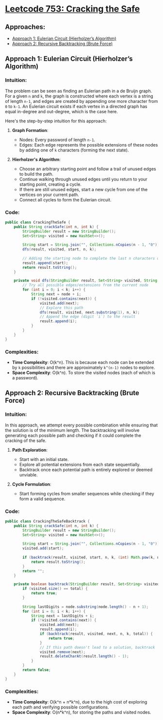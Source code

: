 # [Leetcode 753: Cracking the Safe](https://leetcode.com/problems/cracking-the-safe/)

## Approaches:

- [Approach 1: Eulerian Circuit (Hierholzer’s Algorithm)](#approach-1-eulerian-circuit-hierholzers-algorithm)
- [Approach 2: Recursive Backtracking (Brute Force)](#approach-2-recursive-backtracking-brute-force)

## Approach 1: Eulerian Circuit (Hierholzer’s Algorithm)

### Intuition:

The problem can be seen as finding an Eulerian path in a de Bruijn graph. For a given `n` and `k`, the graph is constructed where each vertex is a string of length `n-1`, and edges are created by appending one more character from `0` to `k-1`. An Eulerian circuit exists if each vertex in a directed graph has equal in-degree and out-degree, which is the case here.

Here's the step-by-step intuition for this approach:

1. **Graph Formation**: 
   - Nodes: Every password of length `n-1`.
   - Edges: Each edge represents the possible extensions of these nodes by adding one of `k` characters (forming the next state).
   
2. **Hierholzer's Algorithm**: 
   - Choose an arbitrary starting point and follow a trail of unused edges to build the path.
   - Continue walking through unused edges until you return to your starting point, creating a cycle.
   - If there are still unused edges, start a new cycle from one of the vertices on your current path.
   - Connect all cycles to form the Eulerian circuit.

### Code:

```java
public class CrackingTheSafe {
    public String crackSafe(int n, int k) {
        StringBuilder result = new StringBuilder();
        Set<String> visited = new HashSet<>();
        
        String start = String.join("", Collections.nCopies(n - 1, "0"));
        dfs(result, visited, start, n, k);
        
        // Adding the starting node to complete the last n characters of the sequence
        result.append(start);
        return result.toString();
    }

    private void dfs(StringBuilder result, Set<String> visited, String node, int n, int k) {
        // Try all possible edges/extensions from the current node
        for (int i = 0; i < k; i++) {
            String next = node + i;
            if (!visited.contains(next)) {
                visited.add(next);
                // Explore this path
                dfs(result, visited, next.substring(1), n, k);
                // Append the edge (digit `i`) to the result
                result.append(i);
            }
        }
    }
}
```

### Complexities:

- **Time Complexity**: O(k^n). This is because each node can be extended by `k` possibilities and there are approximately `k^(n-1)` nodes to explore.
- **Space Complexity**: O(k^n). To store the visited nodes (each of which is a password).

## Approach 2: Recursive Backtracking (Brute Force)

### Intuition:

In this approach, we attempt every possible combination while ensuring that the solution is of the minimum length. The backtracking will involve generating each possible path and checking if it could complete the cracking of the safe.

1. **Path Exploration**:
   - Start with an initial state.
   - Explore all potential extensions from each state sequentially.
   - Backtrack once each potential path is entirely explored or deemed unviable.

2. **Cycle Formulation**:
   - Start forming cycles from smaller sequences while checking if they form a valid sequence.

### Code:

```java
public class CrackingTheSafeBacktrack {
    public String crackSafe(int n, int k) {
        StringBuilder result = new StringBuilder();
        Set<String> visited = new HashSet<>();
        
        String start = String.join("", Collections.nCopies(n - 1, "0"));
        visited.add(start);
        
        if (backtrack(result, visited, start, n, k, (int) Math.pow(k, n))) {
            return result.toString();
        }
        return "";
    }

    private boolean backtrack(StringBuilder result, Set<String> visited, String node, int n, int k, int total) {
        if (visited.size() == total) {
            return true;
        }
        
        String lastDigits = node.substring(node.length() - n + 1);
        for (int i = 0; i < k; i++) {
            String next = lastDigits + i;
            if (!visited.contains(next)) {
                visited.add(next);
                result.append(i);
                if (backtrack(result, visited, next, n, k, total)) {
                    return true;
                }
                // If this path doesn't lead to a solution, backtrack
                visited.remove(next);
                result.deleteCharAt(result.length() - 1);
            }
        }
        return false;
    }
}
```

### Complexities:

- **Time Complexity**: O(k^n + n*k^n), due to the high cost of exploring each path and verifying possible configurations.
- **Space Complexity**: O(n*k^n), for storing the paths and visited nodes.

